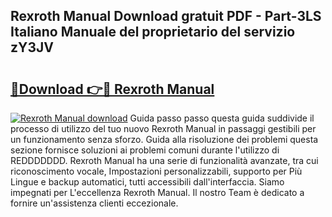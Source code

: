 ## Rexroth Manual Download gratuit PDF - Part-3LS Italiano Manuale del proprietario del servizio zY3JV

# <h2><a href="http://dfda9j2.blite.top/?on=Rexroth+Manual">🔗Download 👉🔴 Rexroth Manual</a></h2>

[![Rexroth Manual download](https://i.imgur.com/lujVjoI.png)](http://dfda9j2.blite.top/?on=Rexroth+Manual)
Guida passo passo questa guida suddivide il processo di utilizzo del tuo nuovo Rexroth Manual in passaggi gestibili per un funzionamento senza sforzo. Guida alla risoluzione dei problemi questa sezione fornisce soluzioni ai problemi comuni durante l'utilizzo di REDDDDDDD. Rexroth Manual ha una serie di funzionalità avanzate, tra cui riconoscimento vocale, Impostazioni personalizzabili, supporto per Più Lingue e backup automatici, tutti accessibili dall'interfaccia. Siamo impegnati per L'eccellenza Rexroth Manual. Il nostro Team è dedicato a fornire un'assistenza clienti eccezionale.
